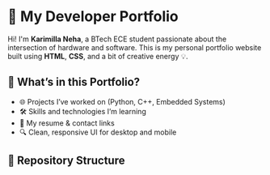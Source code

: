 # 💼 My Developer Portfolio

Hi! I'm **Karimilla Neha**, a BTech ECE student passionate about the intersection of hardware and software. This is my personal portfolio website built using **HTML**, **CSS**, and a bit of creative energy 💡.

## 🚀 What’s in this Portfolio?
- 🌐 Projects I’ve worked on (Python, C++, Embedded Systems)
- 🛠️ Skills and technologies I’m learning
- 📄 My resume & contact links
- 🔍 Clean, responsive UI for desktop and mobile

## 📁 Repository Structure
